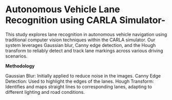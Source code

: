 
 # Autonomous Vehicle Lane Recognition using CARLA Simulator-
 
This study explores lane recognition in autonomous vehicle navigation using traditional computer vision techniques within the CARLA simulator. Our system leverages Gaussian blur, Canny edge detection, and the Hough transform to reliably detect and track lane markings across various driving scenarios.

**Methodology**

Gaussian Blur: Initially applied to reduce noise in the images.
Canny Edge Detection: Used to highlight the edges of the lanes.
Hough Transform: Identifies and maps straight lines to corresponding lanes, adapting to different lighting and road conditions.


